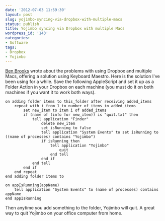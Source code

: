 ```yaml
---
date: '2012-07-03 11:59:30'
layout: post
slug: yojimbo-syncing-via-dropbox-with-multiple-macs
status: publish
title: Yojimbo syncing via Dropbox with multiple Macs
wordpress_id: '143'
categories:
- Software
tags:
- Dropbox
- Yojimbo
---
```


 





[Ben Brooks](http://brooksreview.net/2012/06/yojimbo-sync/) wrote about the problems with using Dropbox and multiple Macs, offering a solution using Keyboard Maestro. Here is the solution I've been using for a while. Save the following AppleScript and set it up as a Folder Action in your Dropbox on each machine (you must do it on both machines if you want it to work both ways).

<!--more-->

``` applescript
on adding folder items to this_folder after receiving added_items
	repeat with i from 1 to number of items in added_items
		set new_item to item i of added_items
		if (name of (info for new_item)) is "quit.txt" then
			tell application "Finder"
				delete new_item
				set isRunning to false
				tell application "System Events" to set isRunning to ((name of processes) contains "Yojimbo")
				if isRunning then
					tell application "Yojimbo"
						quit
					end tell
				end if
			end tell
		end if
	end repeat
end adding folder items to

on appIsRunning(appName)
	tell application "System Events" to (name of processes) contains appName
end appIsRunning
```



Then anytime you add something to the folder, Yojimbo will quit. A great way to quit Yojimbo on your office computer from home.


